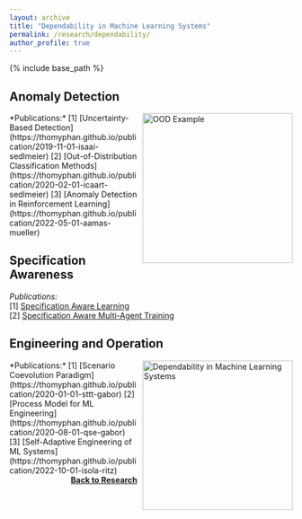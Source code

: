 ```yaml
---
layout: archive
title: "Dependability in Machine Learning Systems"
permalink: /research/dependability/
author_profile: true
---
```


{% include base_path %}

## Anomaly Detection

<img src="https://thomyphan.github.io/images/research/out_of_distribution.png" style="float:right; width:200pt;padding-left:10px;"  alt="OOD Example"/>
*Publications:*  
[1] [Uncertainty-Based Detection](https://thomyphan.github.io/publication/2019-11-01-isaai-sedlmeier)  
[2] [Out-of-Distribution Classification Methods](https://thomyphan.github.io/publication/2020-02-01-icaart-sedlmeier)  
[3] [Anomaly Detection in Reinforcement Learning](https://thomyphan.github.io/publication/2022-05-01-aamas-mueller)  

## Specification Awareness


*Publications:*  
[1] [Specification Aware Learning](https://thomyphan.github.io/publication/2021-02-01-icaart-ritz)  
[2] [Specification Aware Multi-Agent Training](https://thomyphan.github.io/publication/2022-01-01-icaart-ritz)  

## Engineering and Operation

<img src="https://thomyphan.github.io/images/research/dependability_research.png" style="float:right; width:200pt;padding-left:10px;"  alt="Dependability in Machine Learning Systems"/>
*Publications:*  
[1] [Scenario Coevolution Paradigm](https://thomyphan.github.io/publication/2020-01-01-sttt-gabor)  
[2] [Process Model for ML Engineering](https://thomyphan.github.io/publication/2020-08-01-qse-gabor)  
[3] [Self-Adaptive Engineering of ML Systems](https://thomyphan.github.io/publication/2022-10-01-isola-ritz)  

<div style="float: right;">
    <a href="https://thomyphan.github.io/research/"><strong>Back to Research</strong></a>
</div>